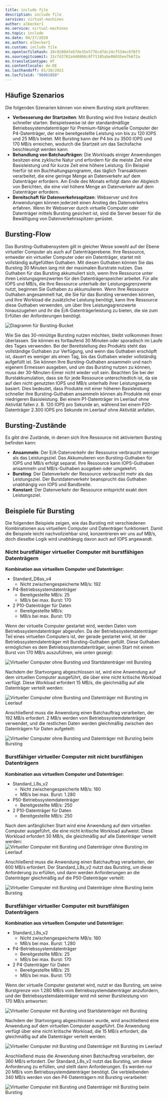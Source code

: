 ```yaml
---
title: include file
description: include file
services: virtual-machines
author: albecker1
ms.service: virtual-machines
ms.topic: include
ms.date: 04/27/2020
ms.author: albecker1
ms.custom: include file
ms.openlocfilehash: 28c92004fe67de35e5776cd7dc24cf534ec6f8f3
ms.sourcegitcommit: 31cfd3782a448068c0ff1105abe06035ee7b672a
ms.translationtype: HT
ms.contentlocale: de-DE
ms.lasthandoff: 01/10/2021
ms.locfileid: "98061050"
---
```

## <a name="common-scenarios"></a>Häufige Szenarios
Die folgenden Szenarien können von einem Bursting stark profitieren:
- **Verbesserung der Startzeiten**: Mit Bursting wird Ihre Instanz deutlich schneller starten. Beispielsweise ist der standardmäßige Betriebssystemdatenträger für Premium-fähige virtuelle Computer der P4-Datenträger, der eine bereitgestellte Leistung von bis zu 120 IOPS und 25 MB/s bietet. Mit Bursting kann der P4 bis zu 3500 IOPS und 170 MB/s erreichen, wodurch die Startzeit um das Sechsfache beschleunigt werden kann.
- **Behandlung von Batchaufträgen**: Die Workloads einiger Anwendungen besitzen eine zyklische Natur und erfordern für die meiste Zeit eine Basisleistung und für kurze Zeit eine höhere Leistung. Ein Beispiel hierfür ist ein Buchhaltungsprogramm, das täglich Transaktionen verarbeitet, die eine geringe Menge an Datenverkehr auf dem Datenträger erfordern. Am Ende des Monats erfolgt dann der Abgleich von Berichten, die eine viel höhere Menge an Datenverkehr auf dem Datenträger erfordern.
- **Bereitschaft für Datenverkehrsspitzen**: Webserver und ihre Anwendungen können jederzeit einen Anstieg des Datenverkehrs erfahren. Wenn Ihr Webserver durch virtuelle Computer oder Datenträger mittels Bursting gesichert ist, sind die Server besser für die Bewältigung von Datenverkehrsspitzen gerüstet. 

## <a name="bursting-flow"></a>Bursting-Flow
Das Bursting-Guthabensystem gilt in gleicher Weise sowohl auf der Ebene virtueller Computer als auch auf Datenträgerebene. Ihre Ressource, entweder ein virtueller Computer oder ein Datenträger, startet mit vollständig aufgefüllten Guthaben. Mit diesen Guthaben können Sie das Bursting 30 Minuten lang mit der maximalen Burstrate nutzen. Das Guthaben für das Bursting akkumuliert sich, wenn Ihre Ressource unter ihren Leistungsgrenzwerten für den Datenträgerspeicher arbeitet. Für alle IOPS und MB/s, die Ihre Ressource unterhalb der Leistungsgrenzwerte nutzt, beginnen Sie Guthaben zu akkumulieren. Wenn Ihre Ressource Guthaben angesammelt hat, die Sie für das Bursting verwenden können, und Ihre Workload die zusätzliche Leistung benötigt, kann Ihre Ressource diese Guthaben verwenden, um über Ihre Leistungsgrenzwerte hinauszugehen und ihr die E/A-Datenträgerleistung zu bieten, die sie zum Erfüllen der Anforderungen benötigt.



![Diagramm für Bursting-Bucket](media/managed-disks-bursting/bucket-diagram.jpg)

Wie Sie das 30-minütige Bursting nutzen möchten, bleibt vollkommen Ihnen überlassen. Sie können es fortlaufend 30 Minuten oder sporadisch im Laufe des Tages verwenden. Bei der Bereitstellung des Produkts steht das vollständige Guthaben zur Verfügung, und wenn das Guthaben erschöpft ist, dauert es weniger als einen Tag, bis das Guthaben wieder vollständig aufgefüllt ist. Sie können Ihre Bursting-Guthaben ansammeln und nach eigenem Ermessen ausgeben, und um das Bursting nutzen zu können, muss der 30-Minuten-Eimer nicht wieder voll sein. Beachten Sie bei der Burstakkumulation, dass sie für jede Ressource unterschiedlich ist, da sie auf den nicht genutzten IOPS und MB/s unterhalb ihrer Leistungswerte basiert. Dies bedeutet, dass Produkte mit einer höheren Basisleistung schneller ihre Bursting-Guthaben ansammeln können als Produkte mit einer niedrigeren Basisleistung. Bei einem P1-Datenträger im Leerlauf ohne Aktivität fallen z. B. 120 IOPS pro Sekunde an, während bei einem P20-Datenträger 2.300 IOPS pro Sekunde im Leerlauf ohne Aktivität anfallen.

## <a name="bursting-states"></a>Bursting-Zustände
Es gibt drei Zustände, in denen sich Ihre Ressource mit aktiviertem Bursting befinden kann:
- **Ansammeln**: Der E/A-Datenverkehr der Ressource verbraucht weniger als das Leistungsziel. Das Akkumulieren von Bursting-Guthaben für IOPS und MB/s erfolgt separat. Ihre Ressource kann IOPS-Guthaben ansammeln und MB/s-Guthaben ausgeben oder umgekehrt.
- **Bursting**: Der Datenverkehr der Ressource verbraucht mehr als das Leistungsziel. Der Burstdatenverkehr beansprucht das Guthaben unabhängig von IOPS und Bandbreite.
- **Konstant**: Der Datenverkehr der Ressource entspricht exakt dem Leistungsziel.

## <a name="examples-of-bursting"></a>Beispiele für Bursting
Die folgenden Beispiele zeigen, wie das Bursting mit verschiedenen Kombinationen aus virtuellem Computer und Datenträger funktioniert. Damit die Beispiele leicht nachvollziehbar sind, konzentrieren wir uns auf MB/s, doch dieselbe Logik wird unabhängig davon auch auf IOPS angewandt.

### <a name="non-burstable-virtual-machine-with-burstable-disks"></a>Nicht burstfähiger virtueller Computer mit burstfähigen Datenträgern
**Kombination aus virtuellem Computer und Datenträger:** 
- Standard_D8as_v4 
    - Nicht zwischengespeicherte MB/s: 192
- P4-Betriebssystemdatenträger
    - Bereitgestellte MB/s: 25
    - MB/s bei max. Burst: 170 
- 2 P10-Datenträger für Daten 
    - Bereitgestellte MB/s:
    - MB/s bei max. Burst: 170

 Wenn der virtuelle Computer gestartet wird, werden Daten vom Betriebssystemdatenträger abgerufen. Da der Betriebssystemdatenträger Teil eines virtuellen Computers ist, der gerade gestartet wird, ist der Betriebssystemdatenträger mit Bursting-Guthaben gefüllt. Diese Guthaben ermöglichen es dem Betriebssystemdatenträger, seinen Start mit einem Burst von 170 MB/s auszuführen, wie unten gezeigt:

![Virtueller Computer ohne Bursting und Startdatenträger mit Bursting](media/managed-disks-bursting/nonbursting-vm-busting-disk/nonbusting-vm-bursting-disk-startup.jpg)

Nachdem der Startvorgang abgeschlossen ist, wird eine Anwendung auf dem virtuellen Computer ausgeführt, die über eine nicht kritische Workload verfügt. Diese Workload erfordert 15 MB/s, die gleichmäßig auf alle Datenträger verteilt werden:

![Virtueller Computer ohne Bursting und Datenträger mit Bursting im Leerlauf](media/managed-disks-bursting/nonbursting-vm-busting-disk/nonbusting-vm-bursting-disk-idling.jpg)

Anschließend muss die Anwendung einen Batchauftrag verarbeiten, der 192 MB/s erfordert. 2 MB/s werden vom Betriebssystemdatenträger verwendet, und die restlichen Daten werden gleichmäßig zwischen den Datenträgern für Daten aufgeteilt:

![Virtueller Computer ohne Bursting und Datenträger mit Bursting beim Bursting](media/managed-disks-bursting/nonbursting-vm-busting-disk/nonbusting-vm-bursting-disk-bursting.jpg)

### <a name="burstable-virtual-machine-with-non-burstable-disks"></a>Burstfähiger virtueller Computer mit nicht burstfähigen Datenträgern
**Kombination aus virtuellem Computer und Datenträger:** 
- Standard_L8s_v2 
    - Nicht zwischengespeicherte MB/s: 160
    - MB/s bei max. Burst: 1.280
- P50-Betriebssystemdatenträger
    - Bereitgestellte MB/s: 250 
- 2 P10-Datenträger für Daten 
    - Bereitgestellte MB/s: 250

 Nach dem anfänglichen Start wird eine Anwendung auf dem virtuellen Computer ausgeführt, die eine nicht kritische Workload aufweist. Diese Workload erfordert 30 MB/s, die gleichmäßig auf alle Datenträger verteilt werden: ![Virtueller Computer mit Bursting und Datenträger ohne Bursting im Leerlauf](media/managed-disks-bursting/bursting-vm-nonbursting-disk/burst-vm-nonbursting-disk-normal.jpg)

Anschließend muss die Anwendung einen Batchauftrag verarbeiten, der 600 MB/s erfordert. Der Standard_L8s_v2 nutzt das Bursting, um diese Anforderung zu erfüllen, und dann werden Anforderungen an die Datenträger gleichmäßig auf die P50-Datenträger verteilt:

![Virtueller Computer mit Bursting und Datenträger ohne Bursting beim Bursting](media/managed-disks-bursting/bursting-vm-nonbursting-disk/burst-vm-nonbursting-disk-bursting.jpg)
### <a name="burstable-virtual-machine-with-burstable-disks"></a>Burstfähiger virtueller Computer mit burstfähigen Datenträgern
**Kombination aus virtuellem Computer und Datenträger:** 
- Standard_L8s_v2 
    - Nicht zwischengespeicherte MB/s: 160
    - MB/s bei max. Burst: 1.280
- P4-Betriebssystemdatenträger
    - Bereitgestellte MB/s: 25
    - MB/s bei max. Burst: 170 
- 2 P4-Datenträger für Daten 
    - Bereitgestellte MB/s: 25
    - MB/s bei max. Burst: 170 

Wenn der virtuelle Computer gestartet wird, nutzt er das Bursting, um seine Burstgrenze von 1.280 MB/s vom Betriebssystemdatenträger anzufordern, und der Betriebssystemdatenträger wird mit seiner Burstleistung von 170 MB/s antworten:

![Virtueller Computer mit Bursting und Startdatenträger mit Bursting](media/managed-disks-bursting/bursting-vm-bursting-disk/burst-vm-burst-disk-startup.jpg)

Nachdem der Startvorgang abgeschlossen wurde, wird anschließend eine Anwendung auf dem virtuellen Computer ausgeführt. Die Anwendung verfügt über eine nicht kritische Workload, die 15 MB/s erfordert, die gleichmäßig auf alle Datenträger verteilt werden:

![Virtueller Computer mit Bursting und Datenträger mit Bursting im Leerlauf](media/managed-disks-bursting/bursting-vm-bursting-disk/burst-vm-burst-disk-idling.jpg)

Anschließend muss die Anwendung einen Batchauftrag verarbeiten, der 360 MB/s erfordert. Der Standard_L8s_v2 nutzt das Bursting, um diese Anforderung zu erfüllen, und stellt dann Anforderungen. Es werden nur 20 MB/s vom Betriebssystemdatenträger benötigt. Die verbleibenden 340 MB/s werden von den P4-Datenträgern mit Bursting verarbeitet:  

![Virtueller Computer mit Bursting und Datenträger mit Bursting beim Bursting](media/managed-disks-bursting/bursting-vm-bursting-disk/burst-vm-burst-disk-bursting.jpg)
